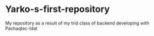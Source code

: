 # Yarko-s-first-repository
My repository as a result of my trid class of backend developing with Pachaqtec-Idat
